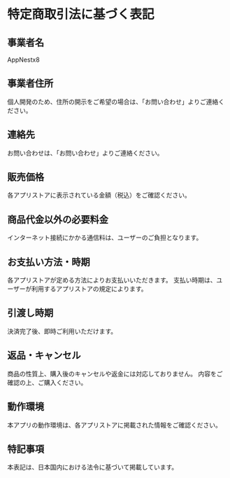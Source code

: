 # 特定商取引法に基づく表記

## 事業者名

AppNestx8

## 事業者住所

個人開発のため、住所の開示をご希望の場合は、「お問い合わせ」よりご連絡ください。

## 連絡先

お問い合わせは、「お問い合わせ」よりご連絡ください。

## 販売価格

各アプリストアに表示されている金額（税込）をご確認ください。

## 商品代金以外の必要料金

インターネット接続にかかる通信料は、ユーザーのご負担となります。

## お支払い方法・時期

各アプリストアが定める方法によりお支払いいただきます。 
支払い時期は、ユーザーが利用するアプリストアの規定によります。

## 引渡し時期

決済完了後、即時ご利用いただけます。

## 返品・キャンセル

商品の性質上、購入後のキャンセルや返金には対応しておりません。 
内容をご確認の上、ご購入ください。

## 動作環境

本アプリの動作環境は、各アプリストアに掲載された情報をご確認ください。

## 特記事項

本表記は、日本国内における法令に基づいて掲載しています。
